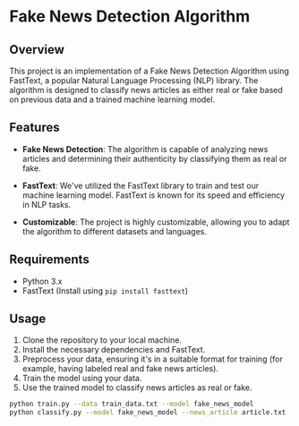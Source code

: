 # Fake News Detection Algorithm

## Overview

This project is an implementation of a Fake News Detection Algorithm using FastText, a popular Natural Language Processing (NLP) library. The algorithm is designed to classify news articles as either real or fake based on previous data and a trained machine learning model.

## Features

- **Fake News Detection**: The algorithm is capable of analyzing news articles and determining their authenticity by classifying them as real or fake.

- **FastText**: We've utilized the FastText library to train and test our machine learning model. FastText is known for its speed and efficiency in NLP tasks.

- **Customizable**: The project is highly customizable, allowing you to adapt the algorithm to different datasets and languages.

## Requirements

- Python 3.x
- FastText (Install using `pip install fasttext`)

## Usage

1. Clone the repository to your local machine.
2. Install the necessary dependencies and FastText.
3. Preprocess your data, ensuring it's in a suitable format for training (for example, having labeled real and fake news articles).
4. Train the model using your data.
5. Use the trained model to classify news articles as real or fake.

```bash
python train.py --data train_data.txt --model fake_news_model
python classify.py --model fake_news_model --news_article article.txt
